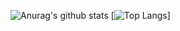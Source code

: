 
![Anurag's github stats](https://github-readme-stats.vercel.app/api?username=Craftzman7&count_private=true)
[![Top Langs](https://github-readme-stats.vercel.app/api/top-langs/?username=Craftzman7)]
